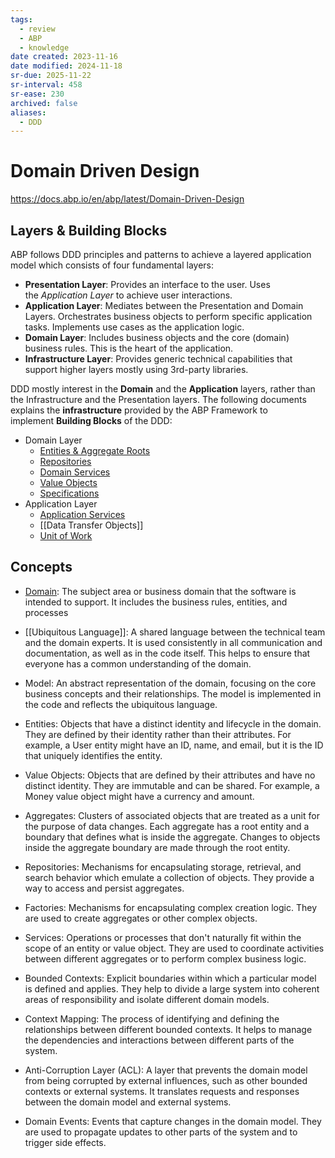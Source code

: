 ```yaml
---
tags:
  - review
  - ABP
  - knowledge
date created: 2023-11-16
date modified: 2024-11-18
sr-due: 2025-11-22
sr-interval: 458
sr-ease: 230
archived: false
aliases:
  - DDD
---
```


# Domain Driven Design

https://docs.abp.io/en/abp/latest/Domain-Driven-Design

## Layers & Building Blocks

ABP follows DDD principles and patterns to achieve a layered application model which consists of four fundamental layers:

- **Presentation Layer**: Provides an interface to the user. Uses the _Application Layer_ to achieve user interactions.
- **Application Layer**: Mediates between the Presentation and Domain Layers. Orchestrates business objects to perform specific application tasks. Implements use cases as the application logic.
- **Domain Layer**: Includes business objects and the core (domain) business rules. This is the heart of the application.
- **Infrastructure Layer**: Provides generic technical capabilities that support higher layers mostly using 3rd-party libraries.

DDD mostly interest in the **Domain** and the **Application** layers, rather than the Infrastructure and the Presentation layers. The following documents explains the **infrastructure** provided by the ABP Framework to implement **Building Blocks** of the DDD:

- Domain Layer
	- [Entities & Aggregate Roots](Entities%20&%20Aggregate%20Roots.md)
	- [Repositories](Repositories.md)
	- [Domain Services](Domain%20Services.md)
	- [Value Objects](Value%20Objects.md)
	- [Specifications](Specifications.md)
- Application Layer
	- [Application Services](Application%20Services.md)
	- [[Data Transfer Objects]]
	- [Unit of Work](Unit%20of%20Work.md)

## Concepts

- [Domain](Domain.md): The subject area or business domain that the software is intended to support. It includes the business rules, entities, and processes

- [[Ubiquitous Language]]: A shared language between the technical team and the domain experts. It is used consistently in all communication and documentation, as well as in the code itself. This helps to ensure that everyone has a common understanding of the domain.

- Model: An abstract representation of the domain, focusing on the core business concepts and their relationships. The model is implemented in the code and reflects the ubiquitous language.

- Entities: Objects that have a distinct identity and lifecycle in the domain. They are defined by their identity rather than their attributes. For example, a User entity might have an ID, name, and email, but it is the ID that uniquely identifies the entity.

- Value Objects: Objects that are defined by their attributes and have no distinct identity. They are immutable and can be shared. For example, a Money value object might have a currency and amount.

- Aggregates: Clusters of associated objects that are treated as a unit for the purpose of data changes. Each aggregate has a root entity and a boundary that defines what is inside the aggregate. Changes to objects inside the aggregate boundary are made through the root entity.

- Repositories: Mechanisms for encapsulating storage, retrieval, and search behavior which emulate a collection of objects. They provide a way to access and persist aggregates.

- Factories: Mechanisms for encapsulating complex creation logic. They are used to create aggregates or other complex objects.

- Services: Operations or processes that don't naturally fit within the scope of an entity or value object. They are used to coordinate activities between different aggregates or to perform complex business logic.

- Bounded Contexts: Explicit boundaries within which a particular model is defined and applies. They help to divide a large system into coherent areas of responsibility and isolate different domain models.

- Context Mapping: The process of identifying and defining the relationships between different bounded contexts. It helps to manage the dependencies and interactions between different parts of the system.

- Anti-Corruption Layer (ACL): A layer that prevents the domain model from being corrupted by external influences, such as other bounded contexts or external systems. It translates requests and responses between the domain model and external systems.

- Domain Events: Events that capture changes in the domain model. They are used to propagate updates to other parts of the system and to trigger side effects.